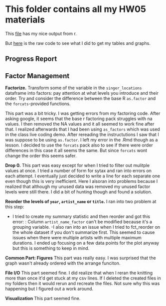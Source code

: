 # This folder contains all my HW05 materials



This [file](https://github.com/Jenncscampbell/STAT545-hw-Campbell-Jennifer/blob/master/hw05/hw5.md) has my nice output from r. 

But [here](https://github.com/Jenncscampbell/STAT545-hw-Campbell-Jennifer/blob/master/hw05/hw5.Rmd) is the raw code to see what I did to get my tables and graphs.



## Progress Report

## Factor Management

**Factorize.** Transform some of the variable in the `singer_locations` dataframe into factors: pay attention at what levels you introduce and their order. Try and consider the difference between the base R `as.factor` and the `forcats`-provided functions.

This part was a bit tricky. I was getting errors from my factoring code. After asking google, it seems that the base r factoring pack struggles with na values. I then removed the NA values and it all seemed to work fine after that. I realized afterwards that I had been using `as_factors` which was used in the class live coding demo. After rereading the instructutions I saw that I was suppose to be using `as.factor`. I left my error in the .Rmd though as a lesson. I decided to use the `forcats` pack also to see if there were order differences in this case it all seems the same. But since `forcats` wont change the order this seems safer. 


**Drop 0.** This part was easy except for when I tried to filter out mulitple values at once. I tried a number of form for sytax and ran into errors on each attempt. I eventually just decided to write a line for each separate one even though this is very inefficient.  Here I alsoran into problems because I realized that although my unused data was removed my unused factor levels were still there. I did a bit of hunting though and found a solution. 

**Reorder the levels of `year`, `artist_name` or `title`.** 
I ran into two problem at this step: 
- I tried to create my summary statistic and then reorder and got this error: : Column `artist_name_factor` can't be modified because it's a grouping variable. 
-I also ran into an issue when I tried to fct_reorder on the whole dataset if you don't summarize first. This seemed to cause issues when there were multiple artists with multiple maximum durations. I ended up focusing on a few data points for the plot anyway but this is something to keep in mind. 


**Common Part: Figures** This part was really easy. I was surprised that the graph wasn't already ordered with the arrange funciton. 

**File I/O**
This part seemed fine. I did realize that when I reran the knitting more than once it'd get stuck at my csv lines. If I deleted the created files in my folders then it would rerun and recreate the files. Not sure why this was happening but I figured out a work around. 


**Visualization** 
This part seemed fine. 


